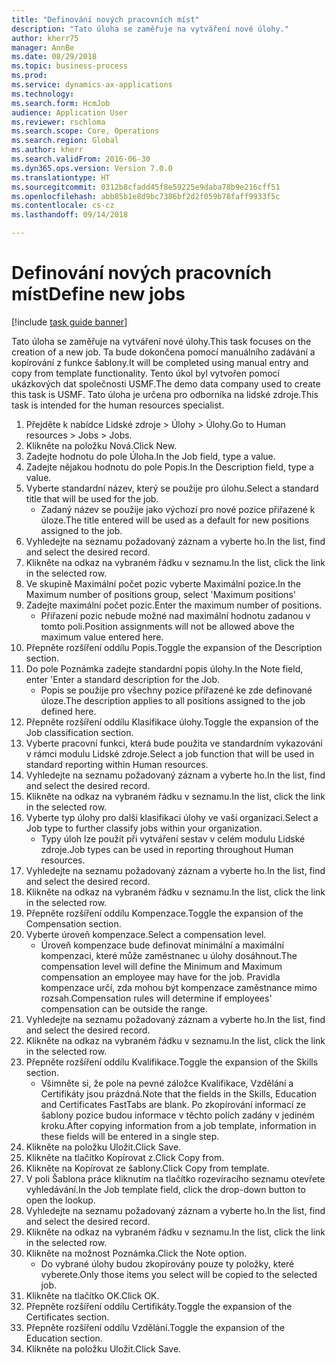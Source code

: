 ```yaml
--- 
title: "Definování nových pracovních míst"
description: "Tato úloha se zaměřuje na vytváření nové úlohy."
author: kherr75
manager: AnnBe
ms.date: 08/29/2018
ms.topic: business-process
ms.prod: 
ms.service: dynamics-ax-applications
ms.technology: 
ms.search.form: HcmJob
audience: Application User
ms.reviewer: rschloma
ms.search.scope: Core, Operations
ms.search.region: Global
ms.author: kherr
ms.search.validFrom: 2016-06-30
ms.dyn365.ops.version: Version 7.0.0
ms.translationtype: HT
ms.sourcegitcommit: 0312b8cfadd45f8e59225e9daba78b9e216cff51
ms.openlocfilehash: abb85b1e8d9bc7386bf2d2f059b78faff9933f5c
ms.contentlocale: cs-cz
ms.lasthandoff: 09/14/2018

---
```

# <a name="define-new-jobs"></a><span data-ttu-id="b52d7-103">Definování nových pracovních míst</span><span class="sxs-lookup"><span data-stu-id="b52d7-103">Define new jobs</span></span>

[!include [task guide banner](../../includes/task-guide-banner.md)]

<span data-ttu-id="b52d7-104">Tato úloha se zaměřuje na vytváření nové úlohy.</span><span class="sxs-lookup"><span data-stu-id="b52d7-104">This task focuses on the creation of a new job.</span></span> <span data-ttu-id="b52d7-105">Ta bude dokončena pomocí manuálního zadávání a kopírování z funkce šablony.</span><span class="sxs-lookup"><span data-stu-id="b52d7-105">It will be completed using manual entry and copy from template functionality.</span></span> <span data-ttu-id="b52d7-106">Tento úkol byl vytvořen pomocí ukázkových dat společnosti USMF.</span><span class="sxs-lookup"><span data-stu-id="b52d7-106">The demo data company used to create this task is USMF.</span></span> <span data-ttu-id="b52d7-107">Tato úloha je určena pro odborníka na lidské zdroje.</span><span class="sxs-lookup"><span data-stu-id="b52d7-107">This task is intended for the human resources specialist.</span></span>

1. <span data-ttu-id="b52d7-108">Přejděte k nabídce Lidské zdroje > Úlohy > Úlohy.</span><span class="sxs-lookup"><span data-stu-id="b52d7-108">Go to Human resources > Jobs > Jobs.</span></span>
2. <span data-ttu-id="b52d7-109">Klikněte na položku Nová.</span><span class="sxs-lookup"><span data-stu-id="b52d7-109">Click New.</span></span>
3. <span data-ttu-id="b52d7-110">Zadejte hodnotu do pole Úloha.</span><span class="sxs-lookup"><span data-stu-id="b52d7-110">In the Job field, type a value.</span></span>
4. <span data-ttu-id="b52d7-111">Zadejte nějakou hodnotu do pole Popis.</span><span class="sxs-lookup"><span data-stu-id="b52d7-111">In the Description field, type a value.</span></span>
5. <span data-ttu-id="b52d7-112">Vyberte standardní název, který se použije pro úlohu.</span><span class="sxs-lookup"><span data-stu-id="b52d7-112">Select a standard title that will be used for the job.</span></span> 
    * <span data-ttu-id="b52d7-113">Zadaný název se použije jako výchozí pro nové pozice přiřazené k úloze.</span><span class="sxs-lookup"><span data-stu-id="b52d7-113">The title entered will be used as a default for new positions assigned to the job.</span></span>  
6. <span data-ttu-id="b52d7-114">Vyhledejte na seznamu požadovaný záznam a vyberte ho.</span><span class="sxs-lookup"><span data-stu-id="b52d7-114">In the list, find and select the desired record.</span></span>
7. <span data-ttu-id="b52d7-115">Klikněte na odkaz na vybraném řádku v seznamu.</span><span class="sxs-lookup"><span data-stu-id="b52d7-115">In the list, click the link in the selected row.</span></span>
8. <span data-ttu-id="b52d7-116">Ve skupině Maximální počet pozic vyberte Maximální pozice.</span><span class="sxs-lookup"><span data-stu-id="b52d7-116">In the Maximum number of positions group, select 'Maximum positions'</span></span>
9. <span data-ttu-id="b52d7-117">Zadejte maximální počet pozic.</span><span class="sxs-lookup"><span data-stu-id="b52d7-117">Enter the maximum number of positions.</span></span> 
    * <span data-ttu-id="b52d7-118">Přiřazení pozic nebude možné nad maximální hodnotu zadanou v tomto poli.</span><span class="sxs-lookup"><span data-stu-id="b52d7-118">Position assignments will not be allowed above the maximum value entered here.</span></span>  
10. <span data-ttu-id="b52d7-119">Přepněte rozšíření oddílu Popis.</span><span class="sxs-lookup"><span data-stu-id="b52d7-119">Toggle the expansion of the Description section.</span></span>
11. <span data-ttu-id="b52d7-120">Do pole Poznámka zadejte standardní popis úlohy.</span><span class="sxs-lookup"><span data-stu-id="b52d7-120">In the Note field, enter 'Enter a standard description for the Job.</span></span>
    * <span data-ttu-id="b52d7-121">Popis se použije pro všechny pozice přiřazené ke zde definované úloze.</span><span class="sxs-lookup"><span data-stu-id="b52d7-121">The description applies to all positions assigned to the job defined here.</span></span>  
12. <span data-ttu-id="b52d7-122">Přepněte rozšíření oddílu Klasifikace úlohy.</span><span class="sxs-lookup"><span data-stu-id="b52d7-122">Toggle the expansion of the Job classification section.</span></span>
13. <span data-ttu-id="b52d7-123">Vyberte pracovní funkci, která bude použita ve standardním vykazování v rámci modulu Lidské zdroje.</span><span class="sxs-lookup"><span data-stu-id="b52d7-123">Select a job function that will be used in standard reporting within Human resources.</span></span>
14. <span data-ttu-id="b52d7-124">Vyhledejte na seznamu požadovaný záznam a vyberte ho.</span><span class="sxs-lookup"><span data-stu-id="b52d7-124">In the list, find and select the desired record.</span></span>
15. <span data-ttu-id="b52d7-125">Klikněte na odkaz na vybraném řádku v seznamu.</span><span class="sxs-lookup"><span data-stu-id="b52d7-125">In the list, click the link in the selected row.</span></span>
16. <span data-ttu-id="b52d7-126">Vyberte typ úlohy pro další klasifikaci úlohy ve vaší organizaci.</span><span class="sxs-lookup"><span data-stu-id="b52d7-126">Select a Job type to further classify jobs within your organization.</span></span> 
    * <span data-ttu-id="b52d7-127">Typy úloh lze použít při vytváření sestav v celém modulu Lidské zdroje.</span><span class="sxs-lookup"><span data-stu-id="b52d7-127">Job types can be used in reporting throughout Human resources.</span></span>  
17. <span data-ttu-id="b52d7-128">Vyhledejte na seznamu požadovaný záznam a vyberte ho.</span><span class="sxs-lookup"><span data-stu-id="b52d7-128">In the list, find and select the desired record.</span></span>
18. <span data-ttu-id="b52d7-129">Klikněte na odkaz na vybraném řádku v seznamu.</span><span class="sxs-lookup"><span data-stu-id="b52d7-129">In the list, click the link in the selected row.</span></span>
19. <span data-ttu-id="b52d7-130">Přepněte rozšíření oddílu Kompenzace.</span><span class="sxs-lookup"><span data-stu-id="b52d7-130">Toggle the expansion of the Compensation section.</span></span>
20. <span data-ttu-id="b52d7-131">Vyberte úroveň kompenzace.</span><span class="sxs-lookup"><span data-stu-id="b52d7-131">Select a compensation level.</span></span>
    * <span data-ttu-id="b52d7-132">Úroveň kompenzace bude definovat minimální a maximální kompenzaci, které může zaměstnanec u úlohy dosáhnout.</span><span class="sxs-lookup"><span data-stu-id="b52d7-132">The compensation level will define the Minimum and Maximum compensation an employee may have for the job.</span></span> <span data-ttu-id="b52d7-133">Pravidla kompenzace určí, zda mohou být kompenzace zaměstnance mimo rozsah.</span><span class="sxs-lookup"><span data-stu-id="b52d7-133">Compensation rules will determine if employees' compensation can be outside the range.</span></span>  
21. <span data-ttu-id="b52d7-134">Vyhledejte na seznamu požadovaný záznam a vyberte ho.</span><span class="sxs-lookup"><span data-stu-id="b52d7-134">In the list, find and select the desired record.</span></span>
22. <span data-ttu-id="b52d7-135">Klikněte na odkaz na vybraném řádku v seznamu.</span><span class="sxs-lookup"><span data-stu-id="b52d7-135">In the list, click the link in the selected row.</span></span>
23. <span data-ttu-id="b52d7-136">Přepněte rozšíření oddílu Kvalifikace.</span><span class="sxs-lookup"><span data-stu-id="b52d7-136">Toggle the expansion of the Skills section.</span></span>
    * <span data-ttu-id="b52d7-137">Všimněte si, že pole na pevné záložce Kvalifikace, Vzdělání a Certifikáty jsou prázdná.</span><span class="sxs-lookup"><span data-stu-id="b52d7-137">Note that the fields in the Skills, Education and Certificates FastTabs are blank.</span></span> <span data-ttu-id="b52d7-138">Po zkopírování informací ze šablony pozice budou informace v těchto polích zadány v jediném kroku.</span><span class="sxs-lookup"><span data-stu-id="b52d7-138">After copying information from a job template, information in these fields will be entered in a single step.</span></span>   
24. <span data-ttu-id="b52d7-139">Klikněte na položku Uložit.</span><span class="sxs-lookup"><span data-stu-id="b52d7-139">Click Save.</span></span>
25. <span data-ttu-id="b52d7-140">Klikněte na tlačítko Kopírovat z.</span><span class="sxs-lookup"><span data-stu-id="b52d7-140">Click Copy from.</span></span>
26. <span data-ttu-id="b52d7-141">Klikněte na Kopírovat ze šablony.</span><span class="sxs-lookup"><span data-stu-id="b52d7-141">Click Copy from template.</span></span>
27. <span data-ttu-id="b52d7-142">V poli Šablona práce kliknutím na tlačítko rozevíracího seznamu otevřete vyhledávání.</span><span class="sxs-lookup"><span data-stu-id="b52d7-142">In the Job template field, click the drop-down button to open the lookup.</span></span>
28. <span data-ttu-id="b52d7-143">Vyhledejte na seznamu požadovaný záznam a vyberte ho.</span><span class="sxs-lookup"><span data-stu-id="b52d7-143">In the list, find and select the desired record.</span></span>
29. <span data-ttu-id="b52d7-144">Klikněte na odkaz na vybraném řádku v seznamu.</span><span class="sxs-lookup"><span data-stu-id="b52d7-144">In the list, click the link in the selected row.</span></span>
30. <span data-ttu-id="b52d7-145">Klikněte na možnost Poznámka.</span><span class="sxs-lookup"><span data-stu-id="b52d7-145">Click the Note option.</span></span>
    * <span data-ttu-id="b52d7-146">Do vybrané úlohy budou zkopírovány pouze ty položky, které vyberete.</span><span class="sxs-lookup"><span data-stu-id="b52d7-146">Only those items you select will be copied to the selected job.</span></span>    
31. <span data-ttu-id="b52d7-147">Klikněte na tlačítko OK.</span><span class="sxs-lookup"><span data-stu-id="b52d7-147">Click OK.</span></span>
32. <span data-ttu-id="b52d7-148">Přepněte rozšíření oddílu Certifikáty.</span><span class="sxs-lookup"><span data-stu-id="b52d7-148">Toggle the expansion of the Certificates section.</span></span>
33. <span data-ttu-id="b52d7-149">Přepněte rozšíření oddílu Vzdělání.</span><span class="sxs-lookup"><span data-stu-id="b52d7-149">Toggle the expansion of the Education section.</span></span>
34. <span data-ttu-id="b52d7-150">Klikněte na položku Uložit.</span><span class="sxs-lookup"><span data-stu-id="b52d7-150">Click Save.</span></span>


